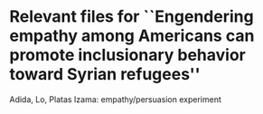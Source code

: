 # Relevant files for ``Engendering empathy among Americans can promote inclusionary behavior toward Syrian refugees''
Adida, Lo, Platas Izama: empathy/persuasion experiment
